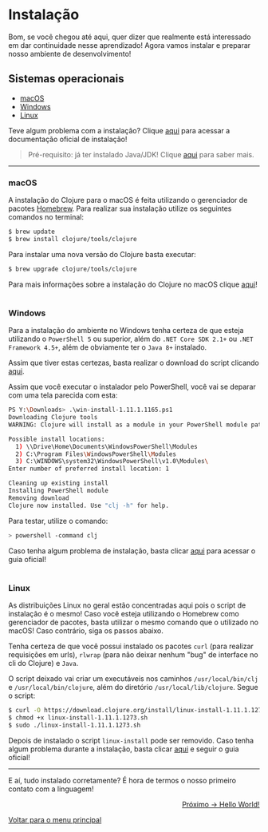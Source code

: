 # Instalação

Bom, se você chegou até aqui, quer dizer que realmente está interessado em dar continuidade nesse aprendizado! Agora vamos instalar e preparar nosso ambiente de desenvolvimento!

## Sistemas operacionais
- [macOS](https://github.com/lanjoni/clojure4noobs/blob/main/content/intro/instalacao.md#macos)
- [Windows](https://github.com/lanjoni/clojure4noobs/blob/main/content/intro/instalacao.md#windows)
- [Linux](https://github.com/lanjoni/clojure4noobs/blob/main/content/intro/instalacao.md#linux)

Teve algum problema com a instalação? Clique [aqui](https://clojure.org/guides/install_clojure) para acessar a documentação oficial de instalação!

> Pré-requisito: já ter instalado Java/JDK! Clique [aqui](https://clojure.org/guides/install_clojure#java) para saber mais.

---

### macOS

A instalação do Clojure para o macOS é feita utilizando o gerenciador de pacotes [Homebrew](https://brew.sh/). Para realizar sua instalação utilize os seguintes comandos no terminal:

```sh
$ brew update
$ brew install clojure/tools/clojure
```

Para instalar uma nova versão do Clojure basta executar:

```sh
$ brew upgrade clojure/tools/clojure
```

Para mais informações sobre a instalação do Clojure no macOS clique [aqui](https://clojure.org/guides/install_clojure#_mac_os_instructions)!

#

### Windows

Para a instalação do ambiente no Windows tenha certeza de que esteja utilizando o `PowerShell 5` ou superior, além do `.NET Core SDK 2.1+` ou `.NET Framework 4.5+`, além de obviamente ter o `Java 8+` instalado.

Assim que tiver estas certezas, basta realizar o download do script clicando [aqui](https://download.clojure.org/install/win-install-1.11.1.1165.ps1).

Assim que você executar o instalador pelo PowerShell, você vai se deparar com uma tela parecida com esta:

```sh
PS Y:\Downloads> .\win-install-1.11.1.1165.ps1
Downloading Clojure tools
WARNING: Clojure will install as a module in your PowerShell module path.

Possible install locations:
  1) \\Drive\Home\Documents\WindowsPowerShell\Modules
  2) C:\Program Files\WindowsPowerShell\Modules
  3) C:\WINDOWS\system32\WindowsPowerShell\v1.0\Modules\
Enter number of preferred install location: 1

Cleaning up existing install
Installing PowerShell module
Removing download
Clojure now installed. Use "clj -h" for help.
```

Para testar, utilize o comando:

```sh
> powershell -command clj 
```

Caso tenha algum problema de instalação, basta clicar [aqui](https://github.com/clojure/tools.deps.alpha/wiki/clj-on-Windows) para acessar o guia oficial!

#

### Linux

As distribuições Linux no geral estão concentradas aqui pois o script de instalação é o mesmo! Caso você esteja utilizando o Homebrew como gerenciador de pacotes, basta utilizar o mesmo comando que o utilizado no macOS! Caso contrário, siga os passos abaixo.

Tenha certeza de que você possui instalado os pacotes `curl` (para realizar requisições em urls), `rlwrap` (para não deixar nenhum "bug" de interface no cli do Clojure) e `Java`. 

O script deixado vai criar um executáveis nos caminhos `/usr/local/bin/clj` e `/usr/local/bin/clojure`, além do diretório `/usr/local/lib/clojure`. Segue o script:

```sh
$ curl -O https://download.clojure.org/install/linux-install-1.11.1.1273.sh
$ chmod +x linux-install-1.11.1.1273.sh
$ sudo ./linux-install-1.11.1.1273.sh
```

Depois de instalado o script `linux-install` pode ser removido. Caso tenha algum problema durante a instalação, basta clicar [aqui](https://clojure.org/guides/install_clojure#_linux_instructions) e seguir o guia oficial!

---

E aí, tudo instalado corretamente? É hora de termos o nosso primeiro contato com a linguagem!

<p align="right">
  <a href="https://github.com/lanjoni/clojure4noobs/blob/main/content/intro/helloworld.md">Próximo -> Hello World!</a>
</p>

<p align="left">
  <a href="https://github.com/lanjoni/clojure4noobs#roadmap">Voltar para o menu principal</a>
</p>

